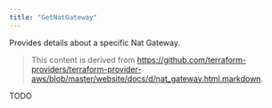 ```yaml
---
title: "GetNatGateway"
---
```


<!-- WARNING: this file was generated by the Pulumi Terraform Bridge (tfgen) Tool. -->
<!-- Do not edit by hand unless you're certain you know what you are doing! -->

<style>
  table td p { margin-top: 0; margin-bottom: 0; }
</style>

Provides details about a specific Nat Gateway.

> This content is derived from https://github.com/terraform-providers/terraform-provider-aws/blob/master/website/docs/d/nat_gateway.html.markdown.


TODO


